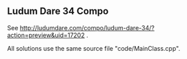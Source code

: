 ## Ludum Dare 34 Compo

See http://ludumdare.com/compo/ludum-dare-34/?action=preview&uid=17202 .

All solutions use the same source file "code/MainClass.cpp".
